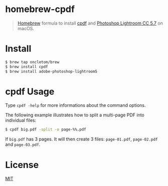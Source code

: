# homebrew-cpdf

> [Homebrew] formula to install [cpdf][] and [Photoshop Lightroom CC 5.7][] on macOS.

# Install

```bash
$ brew tap oncletom/brew
$ brew install cpdf
$ brew install adobe-photoshop-lightroom5
```

# cpdf Usage

Type `cpdf -help` for more informations about the command options.

The following example illustrates how to split a multi-page PDF into individual files:

```bash
$ cpdf big.pdf -split -o page-%%.pdf
```

If `big.pdf` has 3 pages. It will then create 3 files: `page-01.pdf`, `page-02.pdf` and `page-03.pdf`.

# License

[MIT](LICENSE)

[Homebrew]: https://homebrew.sh
[cpdf]: https://www.coherentpdf.com
[Photoshop Lightroom CC 5.7]: https://helpx.adobe.com/download-install/kb/lightroom-downloads.html
